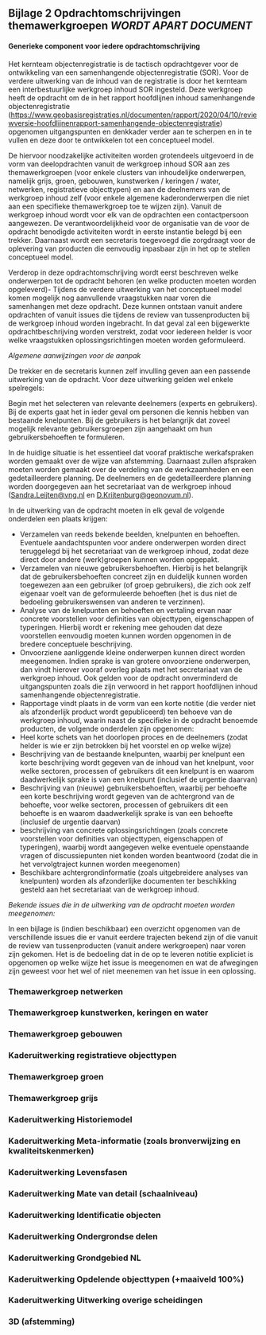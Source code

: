  
## Bijlage 2 Opdrachtomschrijvingen themawerkgroepen  *WORDT APART DOCUMENT*


#### Generieke component voor iedere opdrachtomschrijving 

Het kernteam objectenregistratie is de tactisch opdrachtgever voor de ontwikkeling van een samenhangende objectenregistratie (SOR). Voor de verdere uitwerking van de inhoud van de registratie is door het kernteam een interbestuurlijke werkgroep inhoud SOR ingesteld. Deze werkgroep heeft de opdracht om de in het rapport hoofdlijnen inhoud samenhangende objectenregistratie (https://www.geobasisregistraties.nl/documenten/rapport/2020/04/10/reviewversie-hoofdlijnenrapport-samenhangende-objectenregistratie) opgenomen uitgangspunten en denkkader verder aan te scherpen en in te vullen en deze door te ontwikkelen tot een conceptueel model.

De hiervoor noodzakelijke activiteiten worden grotendeels uitgevoerd in de vorm van deelopdrachten vanuit de werkgroep inhoud SOR aan zes themawerkgroepen (voor enkele clusters van inhoudelijke onderwerpen, namelijk grijs, groen, gebouwen, kunstwerken / keringen / water, netwerken, registratieve objecttypen) en aan de deelnemers van de werkgroep inhoud zelf (voor enkele algemene kaderonderwerpen die niet aan een specifieke themawerkgroep toe te wijzen zijn). Vanuit de werkgroep inhoud wordt voor elk van de opdrachten een contactpersoon aangewezen. De verantwoordelijkheid voor de organisatie van de voor de opdracht benodigde activiteiten wordt in eerste instantie belegd bij een trekker. Daarnaast wordt een secretaris toegevoegd die zorgdraagt voor de oplevering van producten die eenvoudig inpasbaar zijn in het op te stellen conceptueel model.

Verderop in deze opdrachtomschrijving wordt eerst beschreven welke onderwerpen tot de opdracht behoren (en welke producten moeten worden opgeleverd)- Tijdens de verdere uitwerking van het conceptueel model komen mogelijk nog aanvullende vraagstukken naar voren die samenhangen met deze opdracht. Deze kunnen ontstaan vanuit andere opdrachten of vanuit issues die tijdens de review van tussenproducten bij de werkgroep inhoud worden ingebracht. In dat geval zal een bijgewerkte opdrachtbeschrijving worden verstrekt, zodat voor iedereen helder is voor welke vraagstukken oplossingsrichtingen moeten worden geformuleerd.

*Algemene aanwijzingen voor de aanpak*

De trekker en de secretaris kunnen zelf invulling geven aan een passende uitwerking van de opdracht. Voor deze uitwerking gelden wel enkele spelregels:

Begin met het selecteren van relevante deelnemers (experts en gebruikers). Bij de experts gaat het in ieder geval om personen die kennis hebben van bestaande knelpunten. Bij de gebruikers is het belangrijk dat zoveel mogelijk relevante gebruikersgroepen zijn aangehaakt om hun gebruikersbehoeften te formuleren.

In de huidige situatie is het essentieel dat vooraf praktische werkafspraken worden gemaakt over de wijze van afstemming. Daarnaast zullen afspraken moeten worden gemaakt over de verdeling van de werkzaamheden en een gedetailleerdere planning. De deelnemers en de gedetailleerdere planning worden doorgegeven aan het secretariaat van de werkgroep inhoud (Sandra.Leijten@vng.nl en D.Krijtenburg@geonovum.nl).

In de uitwerking van de opdracht moeten in elk geval de volgende onderdelen een plaats krijgen:
-	Verzamelen van reeds bekende beelden, knelpunten en behoeften. Eventuele aandachtspunten voor andere onderwerpen worden direct teruggelegd bij het secretariaat van de werkgroep inhoud, zodat deze direct door andere (werk)groepen kunnen worden opgepakt.
-	Verzamelen van nieuwe gebruikersbehoeften. Hierbij is het belangrijk dat de gebruikersbehoeften concreet zijn en duidelijk kunnen worden toegewezen aan een gebruiker (of groep gebruikers), die zich ook zelf eigenaar voelt van de geformuleerde behoeften (het is dus niet de bedoeling gebruikerswensen van anderen te verzinnen).
-	Analyse van de knelpunten en behoeften en vertaling ervan naar concrete voorstellen voor definities van objecttypen, eigenschappen of typeringen. Hierbij wordt er rekening mee gehouden dat deze voorstellen eenvoudig moeten kunnen worden opgenomen in de bredere conceptuele beschrijving.
-	Onvoorziene aanliggende kleine onderwerpen kunnen direct worden meegenomen. Indien sprake is van grotere onvoorziene onderwerpen, dan vindt hierover vooraf overleg plaats met het secretariaat van de werkgroep inhoud. Ook gelden voor de opdracht onverminderd de uitgangspunten zoals die zijn verwoord in het rapport hoofdlijnen inhoud samenhangende objectenregistratie.
- Rapportage vindt plaats in de vorm van een korte notitie (die verder niet als afzonderlijk product wordt gepubliceerd) ten behoeve van de werkgroep inhoud, waarin naast de specifieke in de opdracht benoemde producten, de volgende onderdelen zijn opgenomen:
- 	Heel korte schets van het doorlopen proces en de deelnemers (zodat helder is wie er zijn betrokken bij het voorstel en op welke wijze)
- 	Beschrijving van de bestaande knelpunten, waarbij per knelpunt een korte beschrijving wordt gegeven van de inhoud van het knelpunt, voor welke sectoren, processen of gebruikers dit een knelpunt is en waarom daadwerkelijk sprake is van een knelpunt (inclusief de urgentie daarvan) 
-	Beschrijving van (nieuwe) gebruikersbehoeften, waarbij per behoefte een korte beschrijving wordt gegeven van de achtergrond van de behoefte, voor welke sectoren, processen of gebruikers dit een behoefte is en waarom daadwerkelijk sprake is van een behoefte (inclusief de urgentie daarvan) 
- 	beschrijving van concrete oplossingsrichtingen (zoals concrete voorstellen voor definities van objecttypen, eigenschappen of typeringen), waarbij wordt aangegeven welke eventuele openstaande vragen of discussiepunten niet konden worden beantwoord (zodat die in het vervolgtraject kunnen worden meegenomen)
-	Beschikbare achtergrondinformatie (zoals uitgebreidere analyses van knelpunten) worden als afzonderlijke documenten ter beschikking gesteld aan het secretariaat van de werkgroep inhoud. 


*Bekende issues die in de uitwerking van de opdracht moeten worden meegenomen:* 

In een bijlage is (indien beschikbaar) een overzicht opgenomen van de verschillende issues die er vanuit eerdere trajecten bekend zijn of die vanuit de review van tussenproducten (vanuit andere werkgroepen) naar voren zijn gekomen. Het is de bedoeling dat in de op te leveren notitie expliciet is opgenomen op welke wijze het issue is meegenomen en wat de afwegingen zijn geweest voor het wel of niet meenemen van het issue in een oplossing. 



###  Themawerkgroep netwerken


###  Themawerkgroep kunstwerken, keringen en water

###  Themawerkgroep gebouwen

###  Kaderuitwerking registratieve objecttypen

###   Themawerkgroep groen

###   Themawerkgroep grijs

###   Kaderuitwerking Historiemodel

###   Kaderuitwerking Meta-informatie (zoals bronverwijzing en kwaliteitskenmerken)

###   Kaderuitwerking Levensfasen

###   Kaderuitwerking Mate van detail (schaalniveau)

###   Kaderuitwerking Identificatie objecten

###   Kaderuitwerking Ondergrondse delen

###   Kaderuitwerking Grondgebied NL

###   Kaderuitwerking Opdelende objecttypen (+maaiveld 100%)

###   Kaderuitwerking Uitwerking overige scheidingen

###   3D (afstemming)
